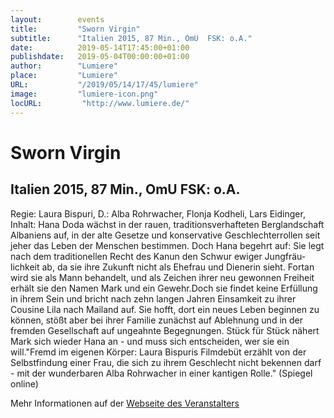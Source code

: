 ```yaml
---
layout:        events
title:         "Sworn Virgin"
subtitle:      "Italien 2015, 87 Min., OmU  FSK: o.A."
date:          2019-05-14T17:45:00+01:00
publishdate:   2019-05-04T00:00:00+01:00
author:        "Lumiere"
place:         "Lumiere"
URL:           "/2019/05/14/17/45/lumiere"
image:         "lumiere-icon.png"
locURL:         "http://www.lumiere.de/"
---
```


Sworn Virgin
===========

Italien 2015, 87 Min., OmU  FSK: o.A.
-----------

Regie:  Laura Bispuri, D.: Alba Rohrwacher, Flonja Kodheli, Lars Eidinger, Inhalt: Hana Doda wächst in der rauen, traditionsverhafteten Berglandschaft Albaniens auf, in der alte Gesetze und konservative Geschlechterrollen seit jeher das Leben der Menschen bestimmen. Doch Hana begehrt auf: Sie legt nach dem traditionellen Recht des Kanun den Schwur ewiger Jungfräu-lichkeit ab, da sie ihre Zukunft nicht als Ehefrau und Dienerin sieht. Fortan wird sie als Mann behandelt, und als Zeichen ihrer neu gewonnen Freiheit erhält sie den Namen Mark und ein Gewehr.Doch sie findet keine Erfüllung in ihrem Sein und bricht nach zehn langen Jahren Einsamkeit zu ihrer Cousine Lila nach Mailand auf. Sie hofft, dort ein neues Leben beginnen zu können, stößt aber bei ihrer Familie zunächst auf Ablehnung und in der fremden Gesellschaft auf ungeahnte Begegnungen. Stück für Stück nähert Mark sich wieder Hana an - und muss sich entscheiden, wer sie ein will."Fremd im eigenen Körper: Laura Bispuris Filmdebüt erzählt von der Selbstfindung einer Frau, die sich zu ihrem Geschlecht nicht bekennen darf - mit der wunderbaren Alba Rohrwacher in einer kantigen Rolle." (Spiegel online)

Mehr Informationen auf der [Webseite des Veranstalters](http://www.lumiere.de/19/05/virgin.htm)
